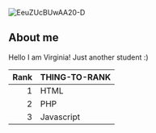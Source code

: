 ![EeuZUcBUwAA20-D](https://github.com/Virginia700/Virginia700/assets/134525133/226f12a3-ac3c-456c-a736-5a541f0460cb)

<!--I honlesty don't know what just happen-->
## About me
Hello I am Virginia! Just another student :)

| Rank | THING-TO-RANK |
|-----:|---------------|
|     1| HTML          |
|     2| PHP           |
|     3| Javascript    |
